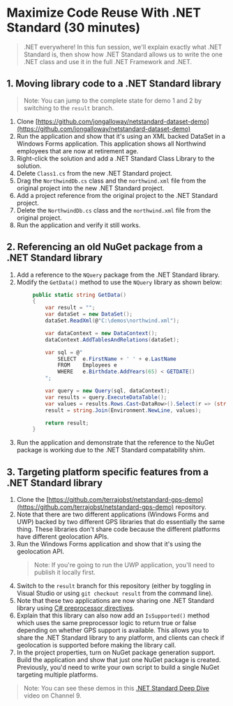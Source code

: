 # Maximize Code Reuse With .NET Standard (30 minutes)

> .NET everywhere! In this fun session, we'll explain exactly what .NET Standard is, then show how .NET Standard allows us to write the one .NET class and use it in the full .NET Framework and .NET.

## 1. Moving library code to a .NET Standard library
> Note: You can jump to the complete state for demo 1 and 2 by switching to the `result` branch.
1. Clone [https://github.com/jongalloway/netstandard-dataset-demo](https://github.com/jongalloway/netstandard-dataset-demo)
1. Run the application and show that it's using an XML backed DataSet in a Windows Forms application. This application shows all Northwind employees that are now at retirement age.
1. Right-click the solution and add a .NET Standard Class Library to the solution.
1. Delete `Class1.cs` from the new .NET Standard project.
1. Drag the `NorthwindDb.cs` class and the `northwind.xml` file from the original project into the new .NET Standard project.
1. Add a project reference from the original project to the .NET Standard project.
1. Delete the `NorthwindDb.cs` class and the `northwind.xml` file from the original project.
1. Run the application and verify it still works.

## 2. Referencing an old NuGet package from a .NET Standard library
1. Add a reference to the `NQuery` package from the .NET Standard library.
1. Modify the `GetData()` method to use the `NQuery` library as shown below:
   ```csharp
        public static string GetData()
        {
            var result = "";
            var dataSet = new DataSet();
            dataSet.ReadXml(@"C:\demos\northwind.xml");

            var dataContext = new DataContext();
            dataContext.AddTablesAndRelations(dataSet);

            var sql = @"
                SELECT  e.FirstName + ' ' + e.LastName
                FROM    Employees e
                WHERE   e.Birthdate.AddYears(65) < GETDATE()
            ";

            var query = new Query(sql, dataContext);
            var results = query.ExecuteDataTable();
            var values = results.Rows.Cast<DataRow>().Select(r => (string)r[0]);
            result = string.Join(Environment.NewLine, values);

            return result;
        }
   ```
1. Run the application and demonstrate that the reference to the NuGet package is working due to the .NET Standard compatability shim.

## 3. Targeting platform specific features from a .NET Standard library
1. Clone the [https://github.com/terrajobst/netstandard-gps-demo](https://github.com/terrajobst/netstandard-gps-demo) repository.
1. Note that there are two different applications (Windows Forms and UWP) backed by two different GPS libraries that do essentially the same thing. These libraries don't share code because the different platforms have different geolocation APIs.
1. Run the Windows Forms application and show that it's using the geolocation API.
   > Note: If you're going to run the UWP application, you'll need to publish it locally first.
1. Switch to the `result` branch for this repository (either by toggling in Visual Studio or using `git checkout result` from the command line).
1. Note that these two applications are now sharing one .NET Standard library using [C# preprocessor directives](https://docs.microsoft.com/en-us/dotnet/csharp/language-reference/preprocessor-directives/preprocessor-if).
1. Explain that this library can also now add an `IsSupported()` method which uses the same preprocessor logic to return true or false depending on whether GPS support is available. This allows you to share the .NET Standard library to any platform, and clients can check if geolocation is supported before making the library call.
1. In the project properties, turn on NuGet package generation support. Build the application and show that just one NuGet package is created. Previously, you'd need to write your own script to build a single NuGet targeting multiple platforms.

> Note: You can see these demos in this [.NET Standard Deep Dive](https://www.youtube.com/playlist?list=PLRAdsfhKI4OWx321A_pr-7HhRNk7wOLLY) video on Channel 9.